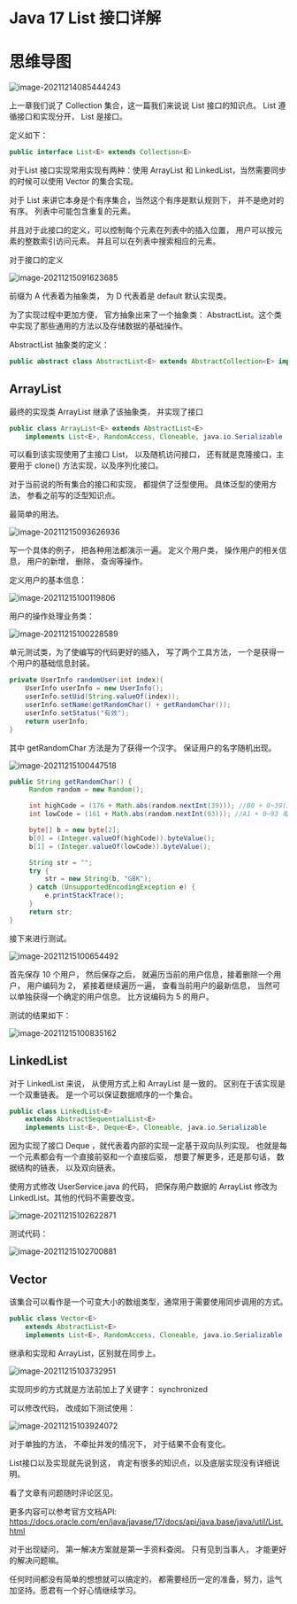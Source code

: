 # Java 17 List 接口详解

# 思维导图

![image-20211214085444243](https://cdn.jsdelivr.net/gh/xymiao/xymiaocdn/res/2021/202112/image-20211214085444243.png)

上一章我们说了 Collection 集合，这一篇我们来说说 List 接口的知识点。 List 遵循接口和实现分开， List 是接口。 

定义如下：

```java
public interface List<E> extends Collection<E>
```

对于List 接口实现常用实现有两种：使用 ArrayList 和 LinkedList，当然需要同步的时候可以使用 Vector 的集合实现。

对于 List 来讲它本身是个有序集合，当然这个有序是默认规则下， 并不是绝对的有序。 列表中可能包含重复的元素。 

并且对于此接口的定义，可以控制每个元素在列表中的插入位置， 用户可以按元素的整数索引访问元素。 并且可以在列表中搜索相应的元素。

对于接口的定义

![image-20211215091623685](https://cdn.jsdelivr.net/gh/xymiao/xymiaocdn/res/2021/202112/image-20211215091623685.png)

前缀为 A 代表着为抽象类， 为 D  代表着是 default 默认实现类。

为了实现过程中更加方便， 官方抽象出来了一个抽象类： AbstractList<E>。这个类中实现了那些通用的方法以及存储数据的基础操作。 

AbstractList 抽象类的定义：

```java
public abstract class AbstractList<E> extends AbstractCollection<E> implements List<E>
```

## ArrayList

最终的实现类 ArrayList 继承了该抽象类， 并实现了接口

```java
public class ArrayList<E> extends AbstractList<E> 
	implements List<E>, RandomAccess, Cloneable, java.io.Serializable
```

可以看到该实现使用了主接口 List<E>， 以及随机访问接口， 还有就是克隆接口，主要用于 clone() 方法实现，以及序列化接口。  

对于当前说的所有集合的接口和实现， 都提供了泛型使用。 具体泛型的使用方法， 参看之前写的泛型知识点。 

最简单的用法。 

![image-20211215093626936](https://cdn.jsdelivr.net/gh/xymiao/xymiaocdn/res/2021/202112/image-20211215093626936.png)

写一个具体的例子， 把各种用法都演示一遍。 定义个用户类， 操作用户的相关信息， 用户的新增， 删除， 查询等操作。 

定义用户的基本信息：

![image-20211215100119806](https://cdn.jsdelivr.net/gh/xymiao/xymiaocdn/res/2021/202112/image-20211215100119806.png)

用户的操作处理业务类：

![image-20211215100228589](https://cdn.jsdelivr.net/gh/xymiao/xymiaocdn/res/2021/202112/image-20211215100228589.png)

单元测试类，为了使编写的代码更好的插入， 写了两个工具方法， 一个是获得一个用户的基础信息封装。 

```java
private UserInfo randomUser(int index){
    UserInfo userInfo = new UserInfo();
    userInfo.setUid(String.valueOf(index));
    userInfo.setName(getRandomChar() + getRandomChar());
    userInfo.setStatus("有效");
    return userInfo;
}
```

其中 getRandomChar 方法是为了获得一个汉字。 保证用户的名字随机出现。 

![image-20211215100447518](https://cdn.jsdelivr.net/gh/xymiao/xymiaocdn/res/2021/202112/image-20211215100447518.png)

```java
public String getRandomChar() {
     Random random = new Random();

     int highCode = (176 + Math.abs(random.nextInt(39))); //B0 + 0~39(16~55) 一级汉字所占区
     int lowCode = (161 + Math.abs(random.nextInt(93))); //A1 + 0~93 每区有94个汉字

     byte[] b = new byte[2];
     b[0] = (Integer.valueOf(highCode)).byteValue();
     b[1] = (Integer.valueOf(lowCode)).byteValue();

     String str = "";
     try {
         str = new String(b, "GBK");
     } catch (UnsupportedEncodingException e) {
         e.printStackTrace();
     }
     return str;
}
```

接下来进行测试。 

![image-20211215100654492](https://cdn.jsdelivr.net/gh/xymiao/xymiaocdn/res/2021/202112/image-20211215100654492.png)

首先保存 10 个用户， 然后保存之后， 就遍历当前的用户信息，接着删除一个用户， 用户编码为 2， 紧接着继续遍历一遍， 查看当前用户的最新信息， 当然可以单独获得一个确定的用户信息。 比方说编码为 5 的用户。

测试的结果如下：

![image-20211215100835162](https://cdn.jsdelivr.net/gh/xymiao/xymiaocdn/res/2021/202112/image-20211215100835162.png)

## LinkedList

对于 LinkedList 来说， 从使用方式上和 ArrayList 是一致的。 区别在于该实现是一个双重链表。 是一个可以保证数据顺序的一个集合。

```java
public class LinkedList<E>
    extends AbstractSequentialList<E>
    implements List<E>, Deque<E>, Cloneable, java.io.Serializable
```

因为实现了接口 Deque ，就代表着内部的实现一定基于双向队列实现。 也就是每一个元素都会有一个直接前驱和一个直接后驱， 想要了解更多，还是那句话， 数据结构的链表， 以及双向链表。 

使用方式修改 UserService.java 的代码， 把保存用户数据的 ArrayList 修改为 LinkedList。其他的代码不需要改变。

![image-20211215102622871](https://cdn.jsdelivr.net/gh/xymiao/xymiaocdn/res/2021/202112/image-20211215102622871.png)

测试代码：

![image-20211215102700881](https://cdn.jsdelivr.net/gh/xymiao/xymiaocdn/res/2021/202112/image-20211215102700881.png)

## Vector

该集合可以看作是一个可变大小的数组类型，通常用于需要使用同步调用的方式。 

```java
public class Vector<E>
    extends AbstractList<E>
    implements List<E>, RandomAccess, Cloneable, java.io.Serializable
```

继承和实现和 ArrayList，区别就在同步上。 

![image-20211215103732951](https://cdn.jsdelivr.net/gh/xymiao/xymiaocdn/res/2021/202112/image-20211215103732951.png)

实现同步的方式就是方法前加上了关键字： synchronized

可以修改代码， 改成如下测试使用：

![image-20211215103924072](https://cdn.jsdelivr.net/gh/xymiao/xymiaocdn/res/2021/202112/image-20211215103924072.png)

对于单独的方法， 不牵扯并发的情况下， 对于结果不会有变化。 



List接口以及实现就先说到这， 肯定有很多的知识点，以及底层实现没有详细说明。 

看了文章有问题随时评论区见。  

更多内容可以参考官方文档API: https://docs.oracle.com/en/java/javase/17/docs/api/java.base/java/util/List.html

对于出现疑问， 第一解决方案就是第一手资料查阅。 只有见到当事人， 才能更好的解决问题嘛。 

任何时间都没有简单的想想就可以搞定的， 都需要经历一定的准备，努力，运气加坚持。愿君有一个好心情继续学习。
